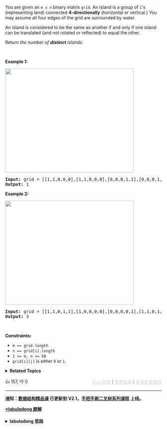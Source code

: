 <p>You are given an <code>m x n</code> binary matrix <code>grid</code>. An island is a group of <code>1</code>'s (representing land) connected <strong>4-directionally</strong> (horizontal or vertical.) You may assume all four edges of the grid are surrounded by water.</p>

<p>An island is considered to be the same as another if and only if one island can be translated (and not rotated or reflected) to equal the other.</p>

<p>Return <em>the number of <b>distinct</b> islands</em>.</p>

<p>&nbsp;</p> 
<p><strong class="example">Example 1:</strong></p> 
<img alt="" src="https://assets.leetcode.com/uploads/2021/05/01/distinctisland1-1-grid.jpg" style="width: 413px; height: 334px;" /> 
<pre>
<strong>Input:</strong> grid = [[1,1,0,0,0],[1,1,0,0,0],[0,0,0,1,1],[0,0,0,1,1]]
<strong>Output:</strong> 1
</pre>

<p><strong class="example">Example 2:</strong></p> 
<img alt="" src="https://assets.leetcode.com/uploads/2021/05/01/distinctisland1-2-grid.jpg" style="width: 413px; height: 334px;" /> 
<pre>
<strong>Input:</strong> grid = [[1,1,0,1,1],[1,0,0,0,0],[0,0,0,0,1],[1,1,0,1,1]]
<strong>Output:</strong> 3
</pre>

<p>&nbsp;</p> 
<p><strong>Constraints:</strong></p>

<ul> 
 <li><code>m == grid.length</code></li> 
 <li><code>n == grid[i].length</code></li> 
 <li><code>1 &lt;= m, n &lt;= 50</code></li> 
 <li><code>grid[i][j]</code> is either <code>0</code> or <code>1</code>.</li> 
</ul>

<details><summary><strong>Related Topics</strong></summary>深度优先搜索 | 广度优先搜索 | 并查集 | 哈希表 | 哈希函数</details><br>

<div>👍 157, 👎 0<span style='float: right;'><span style='color: gray;'><a href='https://github.com/labuladong/fucking-algorithm/discussions/939' target='_blank' style='color: lightgray;text-decoration: underline;'>bug 反馈</a> | <a href='https://labuladong.gitee.io/article/fname.html?fname=jb插件简介' target='_blank' style='color: lightgray;text-decoration: underline;'>使用指南</a> | <a href='https://labuladong.github.io/algo/images/others/%E5%85%A8%E5%AE%B6%E6%A1%B6.jpg' target='_blank' style='color: lightgray;text-decoration: underline;'>更多配套插件</a></span></span></div>

<div id="labuladong"><hr>

**通知：[数据结构精品课](https://aep.h5.xeknow.com/s/1XJHEO) 已更新到 V2.1，[手把手刷二叉树系列课程](https://aep.xet.tech/s/3YGcq3) 上线。**



<p><strong><a href="https://labuladong.github.io/article/slug.html?slug=number-of-distinct-islands" target="_blank">⭐️labuladong 题解</a></strong></p>
<details><summary><strong>labuladong 思路</strong></summary>

## 基本思路

如果想把岛屿转化成字符串，说白了就是序列化，序列化说白了就是遍历嘛，前文 [二叉树的序列化和反序列化](https://labuladong.github.io/article/fname.html?fname=二叉树的序列化) 讲了二叉树和字符串互转，这里也是类似的，对于形状相同的岛屿，如果从同一起点出发，`dfs` 函数遍历的顺序肯定是一样的。

所以，遍历顺序从某种意义上说就可以用来描述岛屿的形状，比如下图这两个岛屿：

![](https://labuladong.github.io/pictures/岛屿/6.png)

假设它们的遍历顺序是：

> 下，右，上，撤销上，撤销右，撤销下

如果我用分别用 `1, 2, 3, 4` 代表上下左右，用 `-1, -2, -3, -4` 代表上下左右的撤销，那么可以这样表示它们的遍历顺序：

> 2, 4, 1, -1, -4, -2

**这就相当于是岛屿序列化的结果，只要每次使用 `dfs` 遍历岛屿的时候生成这串数字进行比较，就可以计算到底有多少个不同的岛屿了**。

**详细题解：[一文秒杀所有岛屿题目](https://labuladong.github.io/article/fname.html?fname=岛屿题目)**

**标签：[DFS 算法](https://mp.weixin.qq.com/mp/appmsgalbum?__biz=MzAxODQxMDM0Mw==&action=getalbum&album_id=2122002916411604996)，二维矩阵**

## 解法代码

提示：🟢 标记的是我写的解法代码，🤖 标记的是 chatGPT 翻译的多语言解法代码。如有错误，可以 [点这里](https://github.com/labuladong/fucking-algorithm/issues/1113) 反馈和修正。

<div class="tab-panel"><div class="tab-nav">
<button data-tab-item="cpp" class="tab-nav-button btn " data-tab-group="default" onclick="switchTab(this)">cpp🤖</button>

<button data-tab-item="python" class="tab-nav-button btn " data-tab-group="default" onclick="switchTab(this)">python🤖</button>

<button data-tab-item="java" class="tab-nav-button btn active" data-tab-group="default" onclick="switchTab(this)">java🟢</button>

<button data-tab-item="go" class="tab-nav-button btn " data-tab-group="default" onclick="switchTab(this)">go🤖</button>

<button data-tab-item="javascript" class="tab-nav-button btn " data-tab-group="default" onclick="switchTab(this)">javascript🤖</button>
</div><div class="tab-content">
<div data-tab-item="cpp" class="tab-item " data-tab-group="default"><div class="highlight">

```cpp
// 注意：cpp 代码由 chatGPT🤖 根据我的 java 代码翻译，旨在帮助不同背景的读者理解算法逻辑。
// 本代码已经通过力扣的测试用例，应该可直接成功提交。

class dfs.binaryTree.binaryTree.binaryTree.binaryTree.binaryTree.binaryTree.binaryTree.binaryTree.binaryTree.binaryTree.binaryTree.binaryTree.binaryTree.binaryTree.backtracking.backtracking.round2.backtracking.round2.backtracking.round2.Solution {
public:
    int numDistinctIslands(vector<vector<int>>& grid) {
        int m = grid.size(), n = grid[0].size();
        // 记录所有岛屿的序列化结果
        unordered_set<string> islands;
        for (int i = 0; i < m; i++) {
            for (int j = 0; j < n; j++) {
                if (grid[i][j] == 1) {
                    // 淹掉这个岛屿，同时存储岛屿的序列化结果
                    string s;
                    // 初始的方向可以随便写，不影响正确性
                    dfs(grid, i, j, s, 's'); // 用字符代替数字，方便后续拼接
                    islands.insert(s);/**<extend up -200>![](https://labuladong.github.io/pictures/岛屿/6.png) */
                }
            }
        }
        // 不相同的岛屿数量
        return islands.size();
    }

private:
    void dfs(vector<vector<int>>& grid, int i, int j, string& s, char dir) {
        int m = grid.size(), n = grid[0].size();
        if (i < 0 || j < 0 || i >= m || j >= n 
            || grid[i][j] == 0) {
            return;
        }
        // 前序遍历位置：进入 (i, j)
        grid[i][j] = 0;
        s += dir;
        dfs(grid, i - 1, j, s, 'u'); // 上
        dfs(grid, i + 1, j, s, 'd'); // 下
        dfs(grid, i, j - 1, s, 'l'); // 左
        dfs(grid, i, j + 1, s, 'r'); // 右
        
        // 后序遍历位置：离开 (i, j)
        s += 'b';
    }
};
```

</div></div>

<div data-tab-item="python" class="tab-item " data-tab-group="default"><div class="highlight">

```python
# 注意：python 代码由 chatGPT🤖 根据我的 java 代码翻译，旨在帮助不同背景的读者理解算法逻辑。
# 本代码还未经过力扣测试，仅供参考，如有疑惑，可以参照我写的 java 代码对比查看。

class dfs.binaryTree.binaryTree.binaryTree.binaryTree.binaryTree.binaryTree.binaryTree.binaryTree.binaryTree.binaryTree.binaryTree.binaryTree.binaryTree.binaryTree.backtracking.backtracking.round2.backtracking.round2.backtracking.round2.Solution:
    def numDistinctIslands(self, grid: List[List[int]]) -> int:
        m, n = len(grid), len(grid[0])
        islands = set() # 记录所有岛屿的序列化结果
        for i in range(m):
            for j in range(n):
                if grid[i][j] == 1: # 如果岛屿是1
                    # 淹掉这个岛屿，同时存储岛屿的序列化结果
                    sb = [] # 没有StringBuilder，用数组代替
                    # 初始的方向可以随便写，不影响正确性
                    self.dfs(grid, i, j, sb, 666)
                    islands.add("".join(sb))
                    #![](https://labuladong.github.io/pictures/岛屿/6.png)

        return len(islands) # 返回不同的岛屿数量

    def dfs(self, grid: List[List[int]], i: int, j: int, sb: List[str], dir: int) -> None:
        m, n = len(grid), len(grid[0])
        if i < 0 or j < 0 or i >= m or j >= n or grid[i][j] == 0:
            return
        # 前序遍历位置：进入 (i, j)
        grid[i][j] = 0
        sb.append(str(dir)).append(',')

        self.dfs(grid, i - 1, j, sb, 1)  # 上
        self.dfs(grid, i + 1, j, sb, 2)  # 下
        self.dfs(grid, i, j - 1, sb, 3)  # 左
        self.dfs(grid, i, j + 1, sb, 4)  # 右

        # 后序遍历位置：离开 (i, j)
        sb.append(str(-dir)).append(',')
```

</div></div>

<div data-tab-item="java" class="tab-item active" data-tab-group="default"><div class="highlight">

```java
class dfs.binaryTree.binaryTree.binaryTree.binaryTree.binaryTree.binaryTree.binaryTree.binaryTree.binaryTree.binaryTree.binaryTree.binaryTree.binaryTree.binaryTree.backtracking.backtracking.round2.backtracking.round2.backtracking.round2.Solution {
    public int numDistinctIslands(int[][] grid) {
        int m = grid.length, n = grid[0].length;
        // 记录所有岛屿的序列化结果
        HashSet<String> islands = new HashSet<>();
        for (int i = 0; i < m; i++) {
            for (int j = 0; j < n; j++) {
                if (grid[i][j] == 1) {
                    // 淹掉这个岛屿，同时存储岛屿的序列化结果
                    StringBuilder sb = new StringBuilder();
                    // 初始的方向可以随便写，不影响正确性
                    dfs(grid, i, j, sb, 666);
                    islands.add(sb.toString());/**<extend up -200>![](https://labuladong.github.io/pictures/岛屿/6.png) */
                }
            }
        }
        // 不相同的岛屿数量
        return islands.size();
    }

    private void dfs(int[][] grid, int i, int j, StringBuilder sb, int dir) {
        int m = grid.length, n = grid[0].length;
        if (i < 0 || j < 0 || i >= m || j >= n 
            || grid[i][j] == 0) {
            return;
        }
        // 前序遍历位置：进入 (i, j)
        grid[i][j] = 0;
        sb.append(dir).append(',');
        
        dfs(grid, i - 1, j, sb, 1); // 上
        dfs(grid, i + 1, j, sb, 2); // 下
        dfs(grid, i, j - 1, sb, 3); // 左
        dfs(grid, i, j + 1, sb, 4); // 右
        
        // 后序遍历位置：离开 (i, j)
        sb.append(-dir).append(',');
    }
}
```

</div></div>

<div data-tab-item="go" class="tab-item " data-tab-group="default"><div class="highlight">

```go
// 注意：go 代码由 chatGPT🤖 根据我的 java 代码翻译，旨在帮助不同背景的读者理解算法逻辑。
// 本代码已经通过力扣的测试用例，应该可直接成功提交。

// LeetCode问题“不同岛屿的数量”的解决方案： https://leetcode.com/problems/number-of-distinct-islands/
// 作者：Obadiah Crowe
// 时间：2021年7月29日
import (
	"fmt"
	"strconv"
	"strings"
)

func numDistinctIslands(grid [][]int) int {
	// 计算行数和列数
	m, n := len(grid), len(grid[0])

	// 存储所有不同岛屿的序列化结果
	islands := make(map[string]bool)
	for i := 0; i < m; i++ {
		for j := 0; j < n; j++ {
			if grid[i][j] == 1 {
				// 淹没此岛屿，同时存储其序列化结果
				var sb strings.Builder
				// 初始方向可以是任意的，不会影响正解
				dfs(grid, i, j, &sb, 666)
				islands[sb.String()] = true
				/**<向上扩展-200>
				![](https://labuladong.github.io/pictures/岛屿/6.png)
				*/
			}
		}
	}

	// 岛屿数量即为不同岛屿序列化结果的数量
	return len(islands)
}

func dfs(grid [][]int, i, j int, sb *strings.Builder, dir int) {
	// 计算行数和列数
	m, n := len(grid), len(grid[0])

	// 如果(i, j)不在网格范围内, 或者是海洋, 直接返回
	if i < 0 || j < 0 || i >= m || j >= n || grid[i][j] == 0 {
		return
	}

	// pre-order: 进入点(i, j)
	grid[i][j] = 0 // 淹没该岛屿
	sb.WriteString(strconv.Itoa(dir) + ",") //记录方向

	dfs(grid, i-1, j, sb, 1) // 上
	dfs(grid, i+1, j, sb, 2) // 下
	dfs(grid, i, j-1, sb, 3) // 左
	dfs(grid, i, j+1, sb, 4) // 右

	// post-order: 离开点(i, j)
	sb.WriteString(strconv.Itoa(-dir) + ",") // 记录方向
}
```

</div></div>

<div data-tab-item="javascript" class="tab-item " data-tab-group="default"><div class="highlight">

```javascript
// 注意：javascript 代码由 chatGPT🤖 根据我的 java 代码翻译，旨在帮助不同背景的读者理解算法逻辑。
// 本代码还未经过力扣测试，仅供参考，如有疑惑，可以参照我写的 java 代码对比查看。

var numDistinctIslands = function(grid) {
    var m = grid.length, n = grid[0].length;
    // Record the serialization results of all islands
    var islands = new Set();
    for(var i=0; i<m; i++) {
        for(var j=0; j<n; j++) {
            if(grid[i][j] == 1) {
                // Drown the island and store the serialization result of the island
                var sb = new StringBuilder();
                // The initial direction can be written randomly, which does not affect the correctness
                dfs(grid, i, j, sb, 666);
                islands.add(sb.toString());/**<extend up -200>![](https://labuladong.github.io/pictures/岛屿/6.png) */
            }
        }
    } 
    // The number of different islands
    return islands.size();

    function dfs(grid, i, j, sb, dir) {
        if(i<0 || j<0 || i>=m || j>=n || grid[i][j] == 0) {
            return;
        } 
        // Pre-order traversal position: enter (i, j)
        grid[i][j] = 0;
        sb.append(dir).append(',');

        dfs(grid, i-1, j, sb, 1); // up
        dfs(grid, i+1, j, sb, 2); // down
        dfs(grid, i, j-1, sb, 3); // left
        dfs(grid, i, j+1, sb, 4); // right

        // Post-order traversal position: leave (i, j)
        sb.append(-dir).append(',');
    }
};
```

</div></div>
</div></div>

**类似题目**：
  - [1020. 飞地的数量 🟠](/problems/number-of-enclaves)
  - [1254. 统计封闭岛屿的数目 🟠](/problems/number-of-closed-islands)
  - [1905. 统计子岛屿 🟠](/problems/count-sub-islands)
  - [200. 岛屿数量 🟠](/problems/number-of-islands)
  - [695. 岛屿的最大面积 🟠](/problems/max-area-of-island)
  - [剑指 Offer II 105. 岛屿的最大面积 🟠](/problems/ZL6zAn)

</details>
</div>



